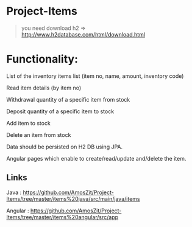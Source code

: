
# Project-Items

>you need download h2 => http://www.h2database.com/html/download.html

# Functionality: 

List of the inventory items list (item no, name, amount, inventory code)

Read item details (by item no)

Withdrawal quantity of a specific item from stock

Deposit quantity of a specific item to stock

Add item to stock

Delete an item from stock  

Data should be persisted on H2 DB using JPA.

Angular pages which enable to create/read/update and/delete the item.

## Links

Java : https://github.com/AmosZit/Project-Items/tree/master/items%20java/src/main/java/items

Angular : https://github.com/AmosZit/Project-Items/tree/master/items%20angular/src/app
